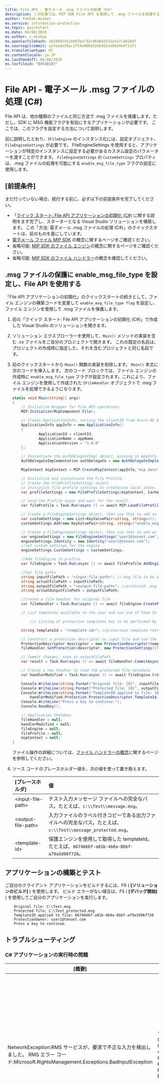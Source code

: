 ```yaml
---
title: File API - 電子メール .msg ファイルの処理 (C#)
description: この記事では、MIP SDK File API を使用して .msg ファイルを処理する方法のシナリオについて説明します。
author: Pathak-Aniket
ms.service: information-protection
ms.topic: quickstart
ms.date: 04/08/2020
ms.author: v-anikep
ms.openlocfilehash: a9280d545cb997bef32c464685532afe7c4020df
ms.sourcegitcommit: a1feede30ac1f54e900e52eb45b3e6634e0f13f3
ms.translationtype: HT
ms.contentlocale: ja-JP
ms.lasthandoff: 06/08/2020
ms.locfileid: "84548107"
---
```

# <a name="file-api---process-email-msg-files-c"></a>File API - 電子メール .msg ファイルの処理 (C#)

File API は、他の種類のファイルと同じ方法で .msg ファイルを保護します。ただし、SDK に MSG 機能フラグを有効にするアプリケーションが必要です。 ここでは、このフラグを設定する方法について説明します。

前に説明したとおり、`IFileEngine` のインスタンス化には、設定オブジェクト、`FileEngineSettings` が必要です。 FileEngineSettings を使用すると、アプリケーションが特定のインスタンスに設定する必要があるカスタム設定のパラメーターを渡すことができます。 `FileEngineSettings` の `CustomSettings` プロパティは、.msg ファイルの処理を可能にする `enable_msg_file_type` フラグの設定に使用します。

## <a name="prerequisites"></a>[前提条件]

まだ行っていない場合、続行する前に、必ず以下の前提条件を完了してください。

- 「[クイック スタート: File API アプリケーションの初期化 (C#)](quick-app-initialization-csharp.md) に関する説明をまず完了し、スターターとなる Visual Studio ソリューションを構築します。 この「方法: 電子メール .msg ファイルの処理 (C#)」のクイックスタートは、前のものを基にしています。
- [電子メール ファイル MIP SDK](concept-email-cpp.md) の概念に関するページをご確認ください。
- 省略可能: [MIP SDK のファイル エンジン](concept-profile-engine-file-engine-cpp.md)の概念に関するページをご確認ください。
- 省略可能: [MIP SDK のファイル ハンドラー](concept-handler-file-cpp.md)の概念を確認してください。

## <a name="set-enable_msg_file_type-and-use-file-api-for-protecting-msg-file"></a>.msg ファイルの保護に enable_msg_file_type を設定し、File API を使用する

「File API アプリケーションの初期化」のクイックスタートの続きとして、ファイル エンジンの構築コードを変更して `enable_msg_file_type flag` を設定し、ファイル エンジンを使用して .msg ファイルを保護します。

1. 前の「クイック スタート: File API アプリケーションの初期化 (C#)」で作成した Visual Studio のソリューションを開きます。

2. ソリューション エクスプローラーを使用して、`Main()` メソッドの実装を含む .cs ファイルをご自分のプロジェクトで開きます。 これの既定の名前は、プロジェクトの作成時に指定した、それを含むプロジェクトと同じ名前です。

3. 前のクイックスタートから `Main()` 関数の実装を削除します。 `Main()` 本文に次のコードを挿入します。 次のコード ブロックでは、ファイル エンジンの作成時に `enable_msg_file_type` フラグが設定されます。これにより、ファイル エンジンを使用して作成された `IFileHandler` オブジェクトで .msg ファイルを処理できるようになります。

    ```csharp
    static void Main(string[] args)
    {
        // Initialize Wrapper for File API operations.
        MIP.Initialize(MipComponent.File);

        // Create ApplicationInfo, setting the clientID from Azure AD App Registration as the ApplicationId.
        ApplicationInfo appInfo = new ApplicationInfo()
        {
                ApplicationId = clientId,
                ApplicationName = appName,
                ApplicationVersion = "1.0.0"
        };

        // Instantiate the AuthDelegateImpl object, passing in AppInfo.
        AuthDelegateImplementation authDelegate = new AuthDelegateImplementation(appInfo);

        MipContext mipContext = MIP.CreateMipContext(appInfo,"mip_data",LogLevel.Trace,null,null);

        // Initialize and instantiate the File Profile.
        // Create the FileProfileSettings object.
        // Initialize file profile settings to create/use local state.
        var profileSettings = new FileProfileSettings(mipContext, CacheStorageType.OnDiskEncrypted, new ConsentDelegateImplementation());

        // Load the Profile async and wait for the result.
        var fileProfile = Task.Run(async () => await MIP.LoadFileProfileAsync(profileSettings)).Result;

        // Create a FileEngineSettings object, then use that to add an engine to the profile.
        var customSettings = new List<KeyValuePair<string, string>>();
        customSettings.Add(new KeyValuePair<string, string>("enable_msg_file_type", "true"));

        // Create a FileEngineSettings object, then use that to add an engine to the profile.
        var engineSettings = new FileEngineSettings("user1@tenant.com", authDelegate, "", "en-US");
        engineSettings.Identity = new Identity("user1@tenant.com");
        //set custom settings for the engine
        engineSettings.CustomSettings = customSettings;

        //Add fileEngine to profile
        var fileEngine = Task.Run(async () => await fileProfile.AddEngineAsync(engineSettings)).Result;

        //Set file paths
        string inputFilePath = "<input-file-path>"; //.msg file to be protected
        string actualFilePath = inputFilePath;
        string outputFilePath = "<output-file-path>"; //protected .msg file
        string actualOutputFilePath = outputFilePath;

        //Create a file handler for original file
        var fileHandler = Task.Run(async () => await fileEngine.CreateFileHandlerAsync(inputFilePath, actualFilePath, true)).Result;

        // List templates available to the user and use one of them to protect the mail file.

            /// Listing of protection templates has to be performed by creating protection engine as described in protection quick start

        string templateId = "<template-id>"; //protection template retrieved using protection engine

        // Construct a protection descriptor on input file and use the same to set protection to the file
        ProtectionDescriptor descriptor = new ProtectionDescriptor(templateId);
        fileHandler.SetProtection(descriptor, new ProtectionSettings());

        // Commit changes, save as outputFilePath
        var result = Task.Run(async () => await fileHandler.CommitAsync(outputFilePath)).Result;

        // Create a new handler to read the protected file metadata
        var handlerModified = Task.Run(async () => await fileEngine.CreateFileHandlerAsync(outputFilePath, actualOutputFilePath, true)).Result;

        Console.WriteLine(string.Format("Original file: {0}", inputFilePath));
        Console.WriteLine(string.Format("Protected file: {0}", outputFilePath));
        Console.WriteLine(string.Format("TemplateID applied to file: {0} \r\nProtectionOwner: {1}", 
            handlerModified.Protection.ProtectionDescriptor.TemplateId,handlerModified.Protection.Owner));
        Console.WriteLine("Press a key to continue.");
        Console.ReadKey();

        // Application Shutdown
        fileHandler = null;
        handlerModified = null;
        fileEngine = null;
        fileProfile = null;
        mipContext = null;
    }

    ```

    ファイル操作の詳細については、[ファイル ハンドラーの概念](concept-handler-file-cpp.md)に関するページを参照してください。

4. ソース コードのプレースホルダー値を、次の値を使って置き換えます。

   | [プレースホルダ] | 値 |
   |:----------- |:----- |
   | \<input-file-path\> | テスト入力メッセージ ファイルへの完全なパス。たとえば、`c:\\Test\\message.msg`。 |
   | \<output-file-path\> | 入力ファイルのラベル付きコピーである出力ファイルへの完全なパス。たとえば、`c:\\Test\\message_protected.msg`。 |
   | \<template-id\> | 保護エンジンを使用して取得した templateId。たとえば、`667466bf-a01b-4b0a-8bbf-a79a3d96f720`。 |

## <a name="build-and-test-the-application"></a>アプリケーションの構築とテスト

ご自分のクライアント アプリケーションをビルドするには、F6 ( **[ソリューションのビルド]** ) を使用します。 ビルド エラーがない場合は、F5 ( **[デバッグ開始]** ) を使用してご自分のアプリケーションを実行します。

```Console
    Original file: C:\Test.msg
    Protected file: C:\Test_protected.msg
    TemplateID applied to file: 667466bf-a01b-4b0a-8bbf-a79a3d96f720
    ProtectionOwner: user1@tenant.com
    Press a key to continue.
```

## <a name="troubleshooting"></a>トラブルシューティング

### <a name="problems-during-execution-of-c-application"></a>C# アプリケーションの実行時の問題

| [概要] | エラー メッセージ | 解決策: |
|---------|---------------|----------|
| NetworkException:RMS サービスが、要求で不正な入力を検出しました。 RMS エラー コード:Microsoft.RightsManagement.Exceptions.BadInputException | * TemplateId と Policy の両方のパラメーターを null にすると無効です。, CorrelationId=f265b189-ebf6-4b30-a191-41539cdff215, CorrelationId.Description=FileHandler, HttpRequest.Id=04990d53-cf12-4969-9c80-06e365b312f2;d5fb4794-ac84-4445-abc6-647e41df62b2, HttpRequest.SanitizedUrl=https://api.aadrm.com/my/v2/publishinglicenses, HttpResponse.StatusCode=400, NetworkError.Category=FailureResponseCode* | ご自分のプロジェクトが正しくビルドされたにもかかわらず、左と同様な出力がある場合、templateID が不正である可能性があります。 コード ブロックに戻り、保護テンプレート ID を修正し、リビルドおよび再テストします。 |
| TemplateNotFoundException | *認識できないテンプレート ID です。, CorrelationId=abb2ef59-ad09-4aa0-b731-f59a92711dad, CorrelationId.Description=FileHandler, HttpRequest.Id=8c688752-ccd2-4dca-ace3-b67b44176689;78538a57-a9fd-4717-8924-33581a04598b* | ご自分のプロジェクトが正しくビルドされたにもかかわらず、左と同様な出力がある場合、templateID が不正である可能性があります。 コード ブロックに戻り、保護テンプレート ID を修正し、リビルドおよび再テストします。 |